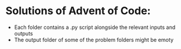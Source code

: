 # Solutions of Advent of Code:

* Each folder contains a .py script alongside the relevant inputs and outputs
* The output folder of some of the problem folders might be emoty

